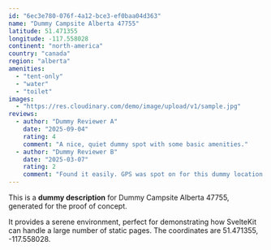 ```yaml
---
id: "6ec3e780-076f-4a12-bce3-ef0baa04d363"
name: "Dummy Campsite Alberta 47755"
latitude: 51.471355
longitude: -117.558028
continent: "north-america"
country: "canada"
region: "alberta"
amenities:
  - "tent-only"
  - "water"
  - "toilet"
images:
  - "https://res.cloudinary.com/demo/image/upload/v1/sample.jpg"
reviews:
  - author: "Dummy Reviewer A"
    date: "2025-09-04"
    rating: 4
    comment: "A nice, quiet dummy spot with some basic amenities."
  - author: "Dummy Reviewer B"
    date: "2025-03-07"
    rating: 2
    comment: "Found it easily. GPS was spot on for this dummy location."
---
```


This is a **dummy description** for Dummy Campsite Alberta 47755, generated for the proof of concept.

It provides a serene environment, perfect for demonstrating how SvelteKit can handle a large number of static pages. The coordinates are 51.471355, -117.558028.
